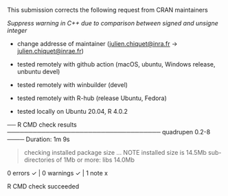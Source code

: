 
This submission corrects the following request from CRAN maintainers 

  _Suppress warning in C++ due to comparison between signed and unsigne integer_
  
* change addresse of maintainer (julien.chiquet@inra.fr -> julien.chiquet@inrae.fr)  

* tested remotely with github action (macOS, ubuntu, Windows release, unbuntu devel)
* tested remotely with winbuilder (devel)
* tested remotely with R-hub (release Ubuntu, Fedora)
* tested locally on Ubuntu 20.04, R 4.0.2

── R CMD check results ──────────────────────────────────── quadrupen 0.2-8 ────
Duration: 1m 9s

> checking installed package size ... NOTE
    installed size is 14.5Mb
    sub-directories of 1Mb or more:
      libs  14.0Mb

0 errors ✓ | 0 warnings ✓ | 1 note x

R CMD check succeeded


